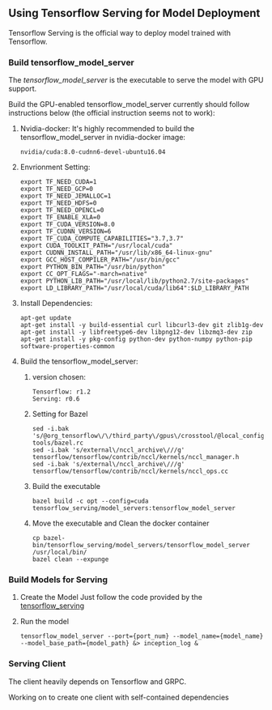 ## Using Tensorflow Serving for Model Deployment

Tensorflow Serving is the official way to deploy model trained with Tensorflow.

### Build tensorflow_model_server

The *tensorflow_model_server* is the executable to serve the model with GPU support.

Build the GPU-enabled tensorflow_model_server currently should follow instructions below
(the official instruction seems not to work):

1. Nvidia-docker:
It's highly recommended to build the tensorflow_model_server in nvidia-docker image:
    ```
    nvidia/cuda:8.0-cudnn6-devel-ubuntu16.04
    ```


1. Envrionment Setting:
    ```
    export TF_NEED_CUDA=1
    export TF_NEED_GCP=0
    export TF_NEED_JEMALLOC=1
    export TF_NEED_HDFS=0
    export TF_NEED_OPENCL=0
    export TF_ENABLE_XLA=0
    export TF_CUDA_VERSION=8.0
    export TF_CUDNN_VERSION=6
    export TF_CUDA_COMPUTE_CAPABILITIES="3.7,3.7"
    export CUDA_TOOLKIT_PATH="/usr/local/cuda"
    export CUDNN_INSTALL_PATH="/usr/lib/x86_64-linux-gnu"
    export GCC_HOST_COMPILER_PATH="/usr/bin/gcc"
    export PYTHON_BIN_PATH="/usr/bin/python"
    export CC_OPT_FLAGS="-march=native"
    export PYTHON_LIB_PATH="/usr/local/lib/python2.7/site-packages"
    export LD_LIBRARY_PATH="/usr/local/cuda/lib64":$LD_LIBRARY_PATH
    ```

1. Install Dependencies:
    ```
    apt-get update
    apt-get install -y build-essential curl libcurl3-dev git zlib1g-dev
    apt-get install -y libfreetype6-dev libpng12-dev libzmq3-dev zip
    apt-get install -y pkg-config python-dev python-numpy python-pip software-properties-common
    ```

1. Build the tensorflow_model_server:
    1. version chosen:
        ```
        Tensorflow: r1.2
        Serving: r0.6
        ```
    1. Setting for Bazel
        ```
        sed -i.bak 's/@org_tensorflow\/\/third_party\/gpus\/crosstool/@local_config_cuda\/\/crosstool:toolchain/g' tools/bazel.rc
        sed -i.bak 's/external\/nccl_archive\///g' tensorflow/tensorflow/contrib/nccl/kernels/nccl_manager.h
        sed -i.bak 's/external\/nccl_archive\///g' tensorflow/tensorflow/contrib/nccl/kernels/nccl_ops.cc
        ```
    1. Build the executable
        ```
        bazel build -c opt --config=cuda tensorflow_serving/model_servers:tensorflow_model_server
        ```
    1. Move the executable and Clean the docker container
        ```
        cp bazel-bin/tensorflow_serving/model_servers/tensorflow_model_server /usr/local/bin/
        bazel clean --expunge
        ```

### Build Models for Serving
1. Create the Model
    Just follow the code provided by the [tensorflow_serving](https://github.com/tensorflow/serving.git)

1. Run the model
    ```
    tensorflow_model_server --port={port_num} --model_name={model_name} --model_base_path={model_path} &> inception_log &
    ```

### Serving Client
The client heavily depends on Tensorflow and GRPC.

Working on to create one client with self-contained dependencies